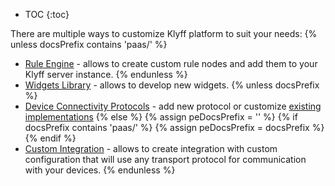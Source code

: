 
* TOC
{:toc}

There are multiple ways to customize Klyff platform to suit your needs:
{% unless docsPrefix contains 'paas/' %}
 - [Rule Engine](/docs/{{docsPrefix}}user-guide/contribution/rule-node-development/) - allows to create custom rule nodes and add them to your Klyff server instance.
{% endunless %}
 - [Widgets Library](/docs/{{docsPrefix}}user-guide/contribution/widgets-development/) - allows to develop new widgets.
{% unless docsPrefix %}
 - [Device Connectivity Protocols](/docs/reference/protocols/) - add new protocol or customize [existing implementations](https://github.com/thingsboard/thingsboard/tree/master/transport)
{% else %}
{% assign peDocsPrefix = '' %}
{% if docsPrefix contains 'paas/' %}
{% assign peDocsPrefix = docsPrefix %}
{% endif %}
 - [Custom Integration](/docs/{{peDocsPrefix}}user-guide/integrations/custom/) - allows to create integration with custom configuration that will use any transport protocol for communication with your devices.
{% endunless %}
